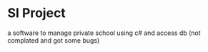 # SI Project

a software to manage private school using c# and access db (not complated and got some bugs)
